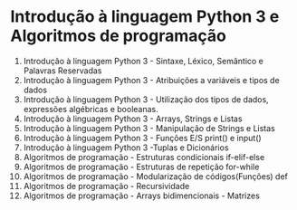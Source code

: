 <h1> Introdução à linguagem Python 3 e Algoritmos de programação</h1>

<ol>

<li> Introdução à linguagem Python 3 - Sintaxe, Léxico, Semântico e Palavras Reservadas</li>

<li> Introdução à linguagem Python 3 - Atribuições a variáveis e tipos de dados</li>

<li> Introdução à linguagem Python 3 - Utilização dos tipos de dados, expressões algébricas e booleanas.</li>

<li> Introdução à linguagem Python 3 - Arrays, Strings e Listas
<li> Introdução à linguagem Python 3 - Manipulação de Strings e Listas</li>
</li>

<li> Introdução à linguagem Python 3 - Funções E/S print() e input()</li>

<li> Introdução à linguagem Python 3 -Tuplas e Dicionários</li>

<li> Algoritmos de programação - Estruturas condicionais if-elif-else </li>

<li> Algoritmos de programação - Estruturas de repetição for-while</li>

<li> Algoritmos de programação - Modularização de códigos(Funções) def</li>

<li> Algoritmos de programação - Recursividade</li>

<li> Algoritmos de programação - Arrays bidimencionais - Matrizes</li>
</ol>
